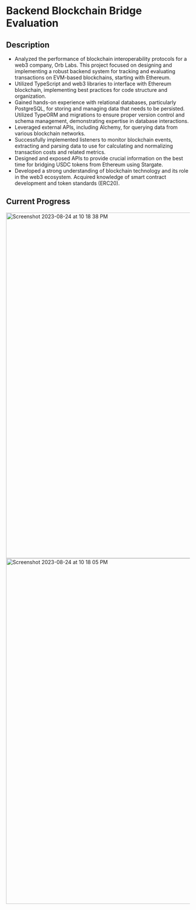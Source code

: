 # Backend Blockchain Bridge Evaluation

## Description
* Analyzed the performance of blockchain interoperability protocols for a web3 company, Orb Labs. This project focused on designing and implementing a robust backend system for tracking and evaluating transactions on EVM-based blockchains, starting with Ethereum.
* Utilized TypeScript and web3 libraries to interface with Ethereum blockchain, implementing best practices for code structure and organization. 
* Gained hands-on experience with relational databases, particularly PostgreSQL, for storing and managing data that needs to be persisted. Utilized TypeORM and migrations to ensure proper version control and schema management, demonstrating expertise in database interactions.
* Leveraged external APIs, including Alchemy, for querying data from various blockchain networks. 
* Successfully implemented listeners to monitor blockchain events, extracting and parsing data to use for calculating and normalizing transaction costs and related metrics. 
* Designed and exposed APIs to provide crucial information on the best time for bridging USDC tokens from Ethereum using Stargate. 
* Developed a strong understanding of blockchain technology and its role in the web3 ecosystem. Acquired knowledge of smart contract development and token standards (ERC20). 


## Current Progress

<img width="945" alt="Screenshot 2023-08-24 at 10 18 38 PM" src="https://github.com/anshisinghh/bridge-evaluation-backend/assets/91299468/ee39f708-0c0f-4189-8e80-c4d28eab382f">

<img width="945" alt="Screenshot 2023-08-24 at 10 18 05 PM" src="https://github.com/anshisinghh/bridge-evaluation-backend/assets/91299468/6ab78187-ee0a-48de-b1f0-c9ab8df9dcb1">
